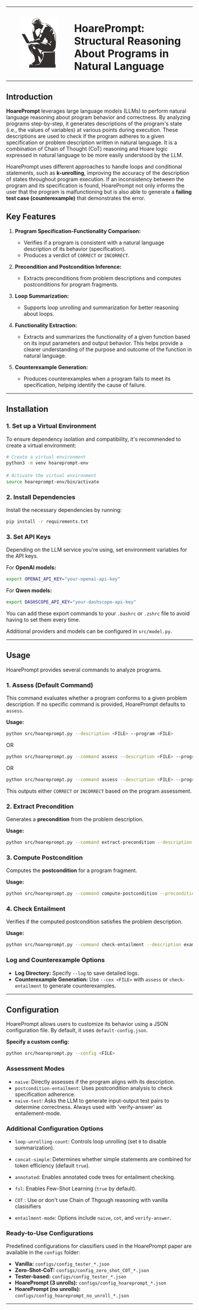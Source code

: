 <table>
  <tr>
    <td style="width: 35%; text-align: center;">
      <img src="./assets/hoareprompt_logo.png" alt="HoarePrompt Logo" width="100"/>
    </td>
    <td style="width: 65%; text-align: left;">
      <h1>HoarePrompt: Structural Reasoning About Programs in Natural Language</h1>
    </td>
  </tr>
</table>

## Introduction

**HoarePrompt** leverages large language models (LLMs) to perform natural language reasoning about program behavior and correctness. By analyzing programs step-by-step, it generates descriptions of the program's state (i.e., the values of variables) at various points during execution. These descriptions are used to check if the program adheres to a given specification or problem description written in natural language. It is a combination of Chain of Thought (CoT) reasoning and Hoare logic expressed in natural language to be more easily understood by the LLM.

HoarePrompt uses different approaches to handle loops and conditional statements, such as **k-unrolling**, improving the accuracy of the description of states throughout program execution. If an inconsistency between the program and its specification is found, HoarePrompt not only informs the user that the program is malfunctioning but is also able to generate a **failing test case (counterexample)** that demonstrates the error.

## Key Features

1. **Program Specification-Functionality Comparison:**
   - Verifies if a program is consistent with a natural language description of its behavior (specification).
   - Produces a verdict of `CORRECT` or `INCORRECT`.
   
2. **Precondition and Postcondition Inference:**
   - Extracts preconditions from problem descriptions and computes postconditions for program fragments.
   
3. **Loop Summarization:**
   - Supports loop unrolling and summarization for better reasoning about loops.

4. **Functionality Extraction:**
   - Extracts and summarizes the functionality of a given function based on its input parameters and output behavior. This helps provide a clearer understanding of the purpose and outcome of the function in natural language.
   
5. **Counterexample Generation:**
   - Produces counterexamples when a program fails to meet its specification, helping identify the cause of failure.

---

## Installation

### 1. Set up a Virtual Environment

To ensure dependency isolation and compatibility, it's recommended to create a virtual environment:

```bash
# Create a virtual environment
python3 -m venv hoareprompt-env

# Activate the virtual environment
source hoareprompt-env/bin/activate
```

### 2. Install Dependencies

Install the necessary dependencies by running:

```bash
pip install -r requirements.txt
```

### 3. Set API Keys

Depending on the LLM service you're using, set environment variables for the API keys.

For **OpenAI models:**
```bash
export OPENAI_API_KEY="your-openai-api-key"
```

For **Qwen models:**
```bash
export DASHSCOPE_API_KEY="your-dashscope-api-key"
```

You can add these export commands to your `.bashrc` or `.zshrc` file to avoid having to set them every time.

Additional providers and models can be configured in `src/model.py`.

---

## Usage

HoarePrompt provides several commands to analyze programs.

### 1. Assess (Default Command)

This command evaluates whether a program conforms to a given problem description. If no specific command is provided, HoarePrompt defaults to `assess`.

**Usage:**
```bash
python src/hoareprompt.py --description <FILE> --program <FILE>
```
OR
```bash
python src/hoareprompt.py --command assess --description <FILE> --program <FILE>
```
OR
```bash
python src/hoareprompt.py --command assess --description <FILE> --program <FILE> --config <FILE> --log <FILE>
```

This outputs either `CORRECT` or `INCORRECT` based on the program assessment.

### 2. Extract Precondition
Generates a **precondition** from the problem description.

**Usage:**
```bash
python src/hoareprompt.py --command extract-precondition --description example/description.txt --program example/program.py
```

### 3. Compute Postcondition
Computes the **postcondition** for a program fragment.

**Usage:**
```bash
python src/hoareprompt.py --command compute-postcondition --precondition example/precondition.txt --program example/program.py
```

### 4. Check Entailment
Verifies if the computed postcondition satisfies the problem description.

**Usage:**
```bash
python src/hoareprompt.py --command check-entailment --description example/description.txt --program example/program.py --postcondition example/postcondition.txt
```

### Log and Counterexample Options

- **Log Directory:** Specify `--log` to save detailed logs.
- **Counterexample Generation:** Use `--cex <FILE>` with `assess` or `check-entailment` to generate counterexamples.

---

## Configuration

HoarePrompt allows users to customize its behavior using a JSON configuration file. By default, it uses `default-config.json`.

**Specify a custom config:**
```bash
python src/hoareprompt.py --config <FILE>
```

### Assessment Modes
- `naive`: Directly assesses if the program aligns with its description.
- `postcondition-entailment`: Uses postcondition analysis to check specification adherence.
- `naive-test`: Asks the LLM to generate input-output test pairs to determine correctness. Always used with 'verify-answer' as entailement-mode.

### Additional Configuration Options
- `loop-unrolling-count`: Controls loop unrolling (set `0` to disable summarization).
- `concat-simple`: Determines whether simple statements are combined for token efficiency (default `true`).
- `annotated`: Enables annotated code trees for entailment checking.
- `fsl`: Enables Few-Shot Learning (`true` by default).
- `COT` : Use or don't use Chain of Thgough reasoning with vanilla clasisifiers
  
- `entailment-mode`: Options include `naive`, `cot`, and `verify-answer`.

### Ready-to-Use Configurations

Predefined configurations for classifiers used in the HoarePrompt paper are available in the `configs` folder:
- **Vanilla:** `configs/config_tester_*.json`
- **Zero-Shot-CoT:** `configs/config_zero_shot_COT_*.json`
- **Tester-based:** `configs/config_tester_*.json`
- **HoarePrompt (3 unrolls):** `configs/config_hoareprompt_*.json`
- **HoarePrompt (no unrolls):** `configs/config_hoareprompt_no_unroll_*.json`

---


